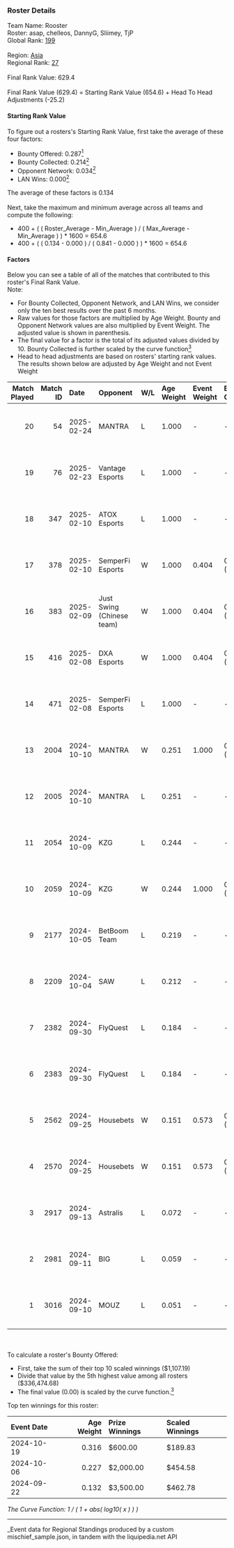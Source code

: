 ### Roster Details<br />
Team Name: Rooster<br />
Roster: asap, chelleos, DannyG, Sliimey, TjP<br />
Global Rank: [199](../../standings_global_2025_03_01.md)<br />
<br />
Region: [Asia]( ../../standings_asia_2025_03_01.md)<br />
Regional Rank: [27]( ../../standings_asia_2025_03_01.md)<br />
<br />
Final Rank Value:  629.4<br />
<br />
Final Rank Value (629.4) = Starting Rank Value (654.6) + Head To Head Adjustments (-25.2)<br />

#### Starting Rank Value<br />
To figure out a rosters's Starting Rank Value, first take the average of these four factors:<br />
- Bounty Offered: 0.287[<sup>1</sup>](#table2)
- Bounty Collected: 0.214[<sup>2</sup>](#table1)
- Opponent Network: 0.034[<sup>2</sup>](#table1)
- LAN Wins: 0.000[<sup>2</sup>](#table1)

The average of these factors is 0.134<br />
<br />
Next, take the maximum and minimum average across all teams and compute the following:<br />
- 400 + ( ( Roster_Average - Min_Average ) / ( Max_Average - Min_Average ) ) * 1600 = 654.6
- 400 + ( ( 0.134 - 0.000 ) / ( 0.841 - 0.000 ) ) * 1600 = 654.6


#### Factors<br />
Below you can see a table of all of the matches that contributed to this roster's Final Rank Value.<br />
Note:<br />

- For Bounty Collected, Opponent Network, and LAN Wins, we consider only the ten best results over the past 6 months.
- Raw values for those factors are multiplied by Age Weight. Bounty and Opponent Network values are also multiplied by Event Weight. The adjusted value is shown in parenthesis.
- The final value for a factor is the total of its adjusted values divided by 10. Bounty Collected is further scaled by the curve function[<sup>3</sup>](#curveFunction)
- Head to head adjustments are based on rosters' starting rank values. The results shown below are adjusted by Age Weight and not Event Weight
<span id="table1"></span><br />


| Match Played | Match ID | Date       | Opponent                  | W/L | Age Weight | Event Weight | Bounty Collected | Opponent Network | LAN Wins  | H2H Adj. | Roster                               |
| -: | -: | :- | :- | :- | :- | :- | :- | :- | :- | -: | :- |
|           20 |       54 | 2025-02-24 | MANTRA                    | L   | 1.000      | -            | -                | -                | -         |   -19.04 | asap, chelleos, DannyG, Sliimey, TjP |
|           19 |       76 | 2025-02-23 | Vantage Esports           | L   | 1.000      | -            | -                | -                | -         |   -20.05 | asap, chelleos, DannyG, Sliimey, TjP |
|           18 |      347 | 2025-02-10 | ATOX Esports              | L   | 1.000      | -            | -                | -                | -         |    -2.27 | asap, chelleos, dpr, Sliimey, TjP    |
|           17 |      378 | 2025-02-10 | SemperFi Esports          | W   | 1.000      | 0.404        | 0.000 (0.000)    | 0.386 (0.156)    | 0 (0.000) |    12.11 | asap, chelleos, dpr, Sliimey, TjP    |
|           16 |      383 | 2025-02-09 | Just Swing (Chinese team) | W   | 1.000      | 0.404        | 0.004 (0.002)    | 0.193 (0.078)    | 0 (0.000) |    16.93 | asap, chelleos, dpr, Sliimey, TjP    |
|           15 |      416 | 2025-02-08 | DXA Esports               | W   | 1.000      | 0.404        | 0.000 (0.000)    | 0.000 (0.000)    | 0 (0.000) |     6.33 | asap, chelleos, dpr, Sliimey, TjP    |
|           14 |      471 | 2025-02-08 | SemperFi Esports          | L   | 1.000      | -            | -                | -                | -         |   -19.61 | asap, chelleos, dpr, Sliimey, TjP    |
|           13 |     2004 | 2024-10-10 | MANTRA                    | W   | 0.251      | 1.000        | 0.000 (0.000)    | 0.129 (0.032)    | 0 (0.000) |     3.44 | asap, chelleos, Rackem, Sliimey, TjP |
|           12 |     2005 | 2024-10-10 | MANTRA                    | L   | 0.251      | -            | -                | -                | -         |    -4.54 | asap, chelleos, Rackem, Sliimey, TjP |
|           11 |     2054 | 2024-10-09 | KZG                       | L   | 0.244      | -            | -                | -                | -         |    -4.40 | asap, chelleos, Rackem, Sliimey, TjP |
|           10 |     2059 | 2024-10-09 | KZG                       | W   | 0.244      | 1.000        | 0.001 (0.000)    | 0.211 (0.051)    | 0 (0.000) |     3.35 | asap, chelleos, Rackem, Sliimey, TjP |
|            9 |     2177 | 2024-10-05 | BetBoom Team              | L   | 0.219      | -            | -                | -                | -         |    -0.41 | asap, chelleos, jhd, Sliimey, TjP    |
|            8 |     2209 | 2024-10-04 | SAW                       | L   | 0.212      | -            | -                | -                | -         |    -0.18 | asap, chelleos, jhd, Sliimey, TjP    |
|            7 |     2382 | 2024-09-30 | FlyQuest                  | L   | 0.184      | -            | -                | -                | -         |    -0.63 | asap, chelleos, Rackem, Sliimey, TjP |
|            6 |     2383 | 2024-09-30 | FlyQuest                  | L   | 0.184      | -            | -                | -                | -         |    -0.63 | asap, chelleos, Rackem, Sliimey, TjP |
|            5 |     2562 | 2024-09-25 | Housebets                 | W   | 0.151      | 0.573        | 0.001 (0.000)    | 0.144 (0.012)    | 0 (0.000) |     2.17 | asap, chelleos, Rackem, Sliimey, TjP |
|            4 |     2570 | 2024-09-25 | Housebets                 | W   | 0.151      | 0.573        | 0.001 (0.000)    | 0.144 (0.012)    | 0 (0.000) |     2.19 | asap, chelleos, Rackem, Sliimey, TjP |
|            3 |     2917 | 2024-09-13 | Astralis                  | L   | 0.072      | -            | -                | -                | -         |    -0.00 | asap, chelleos, dangeR, Sliimey, TjP |
|            2 |     2981 | 2024-09-11 | BIG                       | L   | 0.059      | -            | -                | -                | -         |    -0.01 | asap, chelleos, dangeR, Sliimey, TjP |
|            1 |     3016 | 2024-09-10 | MOUZ                      | L   | 0.051      | -            | -                | -                | -         |    -0.00 | asap, chelleos, dangeR, Sliimey, TjP |

<br />
<span id="table2"></span><br />
To calculate a roster's Bounty Offered:<br />

- First, take the sum of their top 10 scaled winnings ($1,107.19)
- Divide that value by the 5th highest value among all rosters ($336,474.68)
- The final value (0.00) is scaled by the curve function.[<sup>3</sup>](#curveFunction)

Top ten winnings for this roster:<br />

| Event Date | Age Weight | Prize Winnings | Scaled Winnings |
| :- | -: | :- | :- |
| 2024-10-19 |      0.316 | $600.00        | $189.83         |
| 2024-10-06 |      0.227 | $2,000.00      | $454.58         |
| 2024-09-22 |      0.132 | $3,500.00      | $462.78         |


<span id="curveFunction"></span>_The Curve Function: 1 / ( 1 + abs( log10( x ) ) )_<br />

---
_Event data for Regional Standings produced by a custom mischief_sample.json, in tandem with the liquipedia.net API<br />
